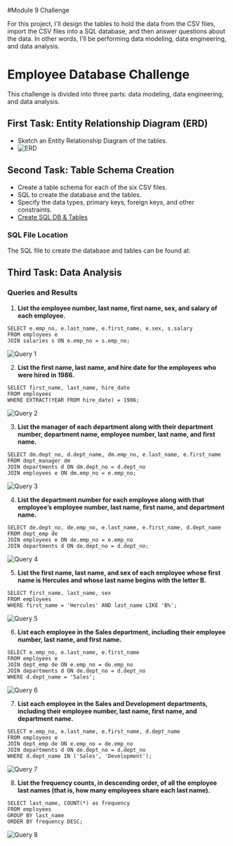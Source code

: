 
#Module 9 Challenge

For this project, I'll design the tables to hold the data from the CSV files, import the CSV files into a SQL database, and then answer questions about the data. In other words, I'll be performing data modeling, data engineering, and data analysis.

# Employee Database Challenge

This challenge is divided into three parts: data modeling, data engineering, and data analysis.

## First Task: Entity Relationship Diagram (ERD)

- Sketch an Entity Relationship Diagram of the tables.
- ![ERD](EmployeeSQL/images/ERD_entity_relationship_diagram_SQL_2024-07-22_22-58-57.png)

## Second Task: Table Schema Creation

- Create a table schema for each of the six CSV files.
- SQL to create the database and the tables.
- Specify the data types, primary keys, foreign keys, and other constraints.
- [Create SQL DB & Tables](EmployeeSQL/SQL_create_statements/SQL_Create_all_tables.sql)
  

### SQL File Location
The SQL file to create the database and tables can be found at:


## Third Task: Data Analysis

### Queries and Results

1. **List the employee number, last name, first name, sex, and salary of each employee.**
```
SELECT e.emp_no, e.last_name, e.first_name, e.sex, s.salary
FROM employees e
JOIN salaries s ON e.emp_no = s.emp_no;
```

   ![Query 1](EmployeeSQL/images/List_the_employee_number_last_name_first_name_sex_and_salary_of_each_employee.png)

2. **List the first name, last name, and hire date for the employees who were hired in 1986.**
```
SELECT first_name, last_name, hire_date
FROM employees
WHERE EXTRACT(YEAR FROM hire_date) = 1986;
```
   ![Query 2](EmployeeSQL/images/List_the_first_name_last_name_and_hire_date_for_the_employees_who_were_hired_in_1986.png)

3. **List the manager of each department along with their department number, department name, employee number, last name, and first name.**

```
SELECT dm.dept_no, d.dept_name, dm.emp_no, e.last_name, e.first_name
FROM dept_manager dm
JOIN departments d ON dm.dept_no = d.dept_no
JOIN employees e ON dm.emp_no = e.emp_no;
```
   ![Query 3](EmployeeSQL/images/List_the_manager_of_each_department_along_with_their_department_number_department_name_employee_number_last_name_and_first_name.png)

4. **List the department number for each employee along with that employee’s employee number, last name, first name, and department name.**
```
SELECT de.dept_no, de.emp_no, e.last_name, e.first_name, d.dept_name
FROM dept_emp de
JOIN employees e ON de.emp_no = e.emp_no
JOIN departments d ON de.dept_no = d.dept_no;
```
   ![Query 4](EmployeeSQL/images/List_the_department_number_for_each_employee_along_with_that_employee’s_employee_number_last_name_first_name_and_department_name.png)

5. **List the first name, last name, and sex of each employee whose first name is Hercules and whose last name begins with the letter B.**
```
SELECT first_name, last_name, sex
FROM employees
WHERE first_name = 'Hercules' AND last_name LIKE 'B%';
```
   ![Query 5](EmployeeSQL/images/List_first_name_last_name_and_sex_of_each_employee_whose_first_name_is_Hercules_and_whose_last_name_begins_with_the_letter_B.png)

6. **List each employee in the Sales department, including their employee number, last name, and first name.**
```
SELECT e.emp_no, e.last_name, e.first_name
FROM employees e
JOIN dept_emp de ON e.emp_no = de.emp_no
JOIN departments d ON de.dept_no = d.dept_no
WHERE d.dept_name = 'Sales';
```
   ![Query 6](EmployeeSQL/images/List_each_employee_in_the_Sales_and_Development_departments_including_their_employee_number_last_name_first_name_and_department_name.png)

7. **List each employee in the Sales and Development departments, including their employee number, last name, first name, and department name.**
```
SELECT e.emp_no, e.last_name, e.first_name, d.dept_name
FROM employees e
JOIN dept_emp de ON e.emp_no = de.emp_no
JOIN departments d ON de.dept_no = d.dept_no
WHERE d.dept_name IN ('Sales', 'Development');
```
   ![Query 7](EmployeeSQL/images/List_each_employee_in_the_Sales_and_Development_departments_including_their_employee_number_last_name_first_name_and_department_name.png)

8. **List the frequency counts, in descending order, of all the employee last names (that is, how many employees share each last name).**
```
SELECT last_name, COUNT(*) as frequency
FROM employees
GROUP BY last_name
ORDER BY frequency DESC;
```
   ![Query 8](EmployeeSQL/images/List_the_frequency_counts_in_descending_order_of_all_the_employee_last_names_that_is_how_many_employees_share_each_last_name.png)
